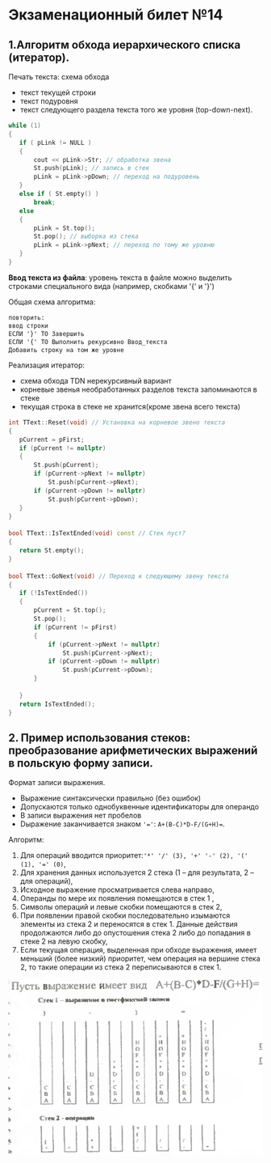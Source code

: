 # Экзаменационный билет №14

## 1.Алгоритм обхода иерархического списка (итератор).

Печать текста: схема обхода

- текст текущей строки
- текст подуровня
- текст следующего раздела текста того же уровня (top-down-next).

```C++
while (1)
{
   if ( pLink != NULL )
   {
       cout << pLink->Str; // обработка звена
       St.push(pLink); // запись в стек
       pLink = pLink->pDown; // переход на подуровень
   }
   else if ( St.empty() )
       break;
   else
   {
       pLink = St.top();
       St.pop(); // выборка из стека
       pLink = pLink->pNext; // переход по тому же уровню
   }
}
```

**Ввод текста из файла**: уровень текста в файле можно выделить строками специального вида (например, скобками '{' и '}')

Общая схема алгоритма:

```
повторить:
ввод строки
ЕСЛИ '}' ТО Завершить
ЕСЛИ '{' ТО Выполнить рекурсивно Ввод_текста
Добавить строку на том же уровне
```

Реализация итератор:

- схема обхода TDN нерекурсивный вариант
- корневые звенья необработанных разделов текста запоминаются в стеке
- текущая строка в стеке не хранится(кроме звена всего текста)

```C++
int TText::Reset(void) // Установка на корневое звено текста
{
   pCurrent = pFirst;
   if (pCurrent != nullptr)
   {
       St.push(pCurrent);
       if (pCurrent->pNext != nullptr)
           St.push(pCurrent->pNext);
       if (pCurrent->pDown != nullptr)
           St.push(pCurrent->pDown);
   }
}

bool TText::IsTextEnded(void) const // Стек пуст?
{
   return St.empty();
}

bool TText::GoNext(void) // Переход к следующему звену текста
{
   if (!IsTextEnded())
   {
       pCurrent = St.top();
       St.pop();
       if (pCurrent != pFirst)
       {
           if (pCurrent->pNext != nullptr)
               St.push(pCurrent->pNext);
           if (pCurrent->pDown != nullptr)
               St.push(pCurrent->pDown);
       }

   }
   return IsTextEnded();
}
```

## 2. Пример использования стеков: преобразование арифметических выражений в польскую форму записи.

Формат записи выражения.

- Выражение синтаксически правильно (без ошибок)
- Допускаются только однобуквенные идентификаторы для операндо
- В записи выражения нет пробелов
- Dыражение заканчивается знаком `'='`: `A+(B-C)*D-F/(G+H)=`.

Алгоритм:

1.  Для операций вводится приоритет:`'*' '/' (3), '+' '-' (2), '(' (1), '=' (0)`,
2.  Для хранения данных используется 2 стека (1 – для результата, 2 – для операций),
3.  Исходное выражение просматривается слева направо,
4.  Операнды по мере их появления помещаются в стек 1 ,
5.  Символы операций и левые скобки помещаются в стек 2,
6.  При появлении правой скобки последовательно изымаются элементы из стека 2 и переносятся в стек 1. Данные действия продолжаются либо до опустошения стека 2 либо до попадания в стеке 2 на левую скобку,
7.  Если текущая операция, выделенная при обходе выражения, имеет меньший (более низкий) приоритет, чем операция на вершине стека 2, то такие операции из стека 2 переписываются в стек 1.

![](../pictures/ticket14-1.png)
